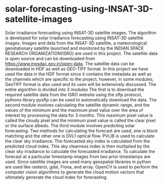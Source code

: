 # solar-forecasting-using-INSAT-3D-satellite-images
Solar irradiance forecasting using INSAT-3D satellite images.
The algorithm is developed for solar irradiance forecasting using INSAT-3D satellite images.
Images and data from the INSAT-3D satellite, a meteorological geostationary satellite launched and monitored by the INDIAN SPACE RESEARCH ORGANIZATION(ISRO) are used in this project.
The satellite data is open source and can be downloaded from https://www.mosdac.gov.in/open-data.
The satellite data can be downloaded in HDF as well as GEO-TIFF format. In this project we have used the data in the HDF format since it contains the metadata as well as the channels which are specific to the project, however, in some modules, GeoTIFF format is also used and its uses will be extensively discussed.
The entire algorithm is divided into 3 modules
The first is to download the required satellite data from the ISRO website using the sftp protocol, pythons library pysftp can be used to automatically download the data.
The second module involves calculating the satellite dynamic range, and the values of the minimum and the maximum pixel value over the area of interest by processing the data for 3 months. This maximum pixel value is called the cloudy pixel and the minimum pixel value is called the clear pixel or the surface albedo.
The third module involves predicting solar forecasting.
Two methods for calculating the forecast are used, one is block matching and the other one is DVL1 optical flow.
PVLIB is used to calculate the clear sky irradiance.
The forecasted sky index is calculated from the predicted cloud index.
This sky clearness index is then multiplied by the clear sky irradiance to calculate the forecasted irradiance.
To calculate the forecast at a particular timestamp images from two prior timestamps are used.
Since satellite images are used many geospatial libraries in python are used like rasterio, gdal, Fiona, and array.
OpenCV is used to perform the computer vision algorithms to generate the cloud motion vectors that ultimately generate the cloud index for forecasting.
